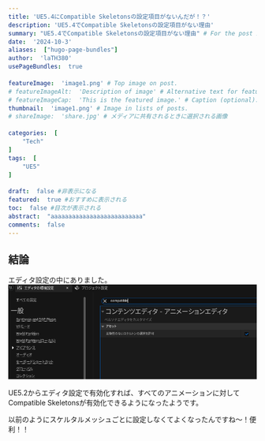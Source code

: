 ```yaml
---
title: 'UE5.4にCompatible Skeletonsの設定項目がないんだが！？'
description: 'UE5.4でCompatible Skeletonsの設定項目がない理由'
summary: "UE5.4でCompatible Skeletonsの設定項目がない理由" # For the post in lists.
date:  '2024-10-3'
aliases:  ["hugo-page-bundles"]
author:  'laTH380'
usePageBundles:  true

featureImage:  'image1.png' # Top image on post.
# featureImageAlt:  'Description of image' # Alternative text for featured image.
# featureImageCap:  'This is the featured image.' # Caption (optional).
thumbnail:  'image1.png' # Image in lists of posts.
# shareImage:  'share.jpg' # メディアに共有されるときに選択される画像

categories:  [
    "Tech"
]
tags:  [
    "UE5"
]

draft:  false #非表示になる
featured:  true #おすすめに表示される
toc:  false #目次が表示される
abstract:  "aaaaaaaaaaaaaaaaaaaaaaaaaa"
comments:  false
---
```


## 結論
エディタ設定の中にありました。
![検索すると出てくる](image1.png)

UE5.2からエディタ設定で有効化すれば、すべてのアニメーションに対してCompatible Skeletonsが有効化できるようになったようです。

以前のようにスケルタルメッシュごとに設定しなくてよくなったんですね～！便利！！
